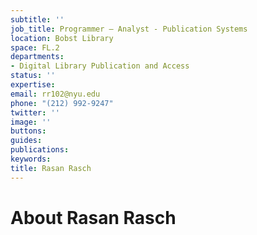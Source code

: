 ```yaml
---
subtitle: ''
job_title: Programmer – Analyst - Publication Systems
location: Bobst Library
space: FL.2
departments:
- Digital Library Publication and Access
status: ''
expertise: 
email: rr102@nyu.edu
phone: "(212) 992-9247"
twitter: ''
image: ''
buttons: 
guides: 
publications: 
keywords: 
title: Rasan Rasch
---
```


# About Rasan Rasch